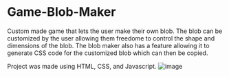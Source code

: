 # Game-Blob-Maker
Custom made game that lets the user make their own blob.
The blob can be customized by the user allowing them freedome to control the shape and dimensions of the blob.
The blob maker also has a feature allowing it to generate CSS code for the customized blob which can then be copied.

Project was made using HTML, CSS, and Javascript.
![image](https://user-images.githubusercontent.com/94202784/177652536-acc688e1-0923-4337-abef-92486c27480a.png)
